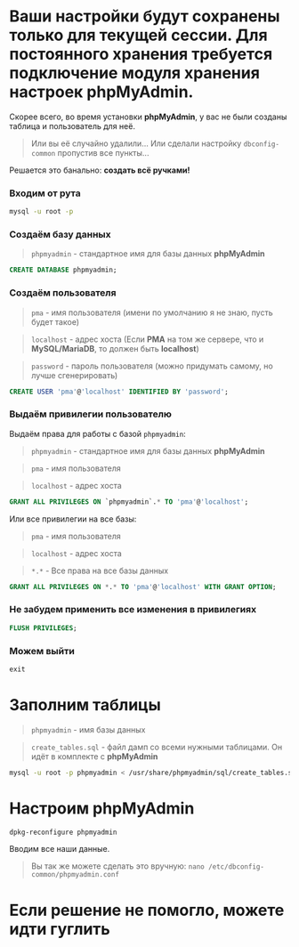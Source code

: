 # Ваши настройки будут сохранены только для текущей сессии. Для постоянного хранения требуется подключение модуля хранения настроек phpMyAdmin.

Скорее всего, во время установки **phpMyAdmin**, у вас не были созданы таблица и пользователь для неё.

> Или вы её случайно удалили... Или сделали настройку `dbconfig-common` пропустив все пункты...

Решается это банально: **создать всё ручками!**

### Входим от рута

```bash
mysql -u root -p
```

### Создаём базу данных

> `phpmyadmin` - стандартное имя для базы данных **phpMyAdmin**

```sql
CREATE DATABASE phpmyadmin;
```

### Создаём пользователя

> `pma` - имя пользователя (имени по умолчанию я не знаю, пусть будет такое)

> `localhost` - адрес хоста (Если **PMA** на том же сервере, что и **MySQL/MariaDB**, то должен быть **localhost**)

> `password` - пароль пользователя (можно придумать самому, но лучше сгенерировать)

```sql
CREATE USER 'pma'@'localhost' IDENTIFIED BY 'password';
```

### Выдаём привилегии пользователю

Выдаём права для работы с базой `phpmyadmin`:

> `phpmyadmin` - стандартное имя для базы данных **phpMyAdmin**

> `pma` - имя пользователя

> `localhost` - адрес хоста

```sql
GRANT ALL PRIVILEGES ON `phpmyadmin`.* TO 'pma'@'localhost';
```

Или все привилегии на все базы:

> `pma` - имя пользователя

> `localhost` - адрес хоста

> `*.*` - Все права на все базы данных

```sql
GRANT ALL PRIVILEGES ON *.* TO 'pma'@'localhost' WITH GRANT OPTION;
```

### Не забудем применить все изменения в привилегиях

```sql
FLUSH PRIVILEGES;
```

### Можем выйти

```sql
exit
```

# Заполним таблицы

> `phpmyadmin` - имя базы данных

> `create_tables.sql` - файл дамп со всеми нужными таблицами. Он идёт в комплекте с **phpMyAdmin**

```bash
mysql -u root -p phpmyadmin < /usr/share/phpmyadmin/sql/create_tables.sql
```

# Настроим **phpMyAdmin**

```bash
dpkg-reconfigure phpmyadmin
```

Вводим все наши данные.

> Вы так же можете сделать это вручную: `nano /etc/dbconfig-common/phpmyadmin.conf`

# Если решение не помогло, можете идти гуглить
